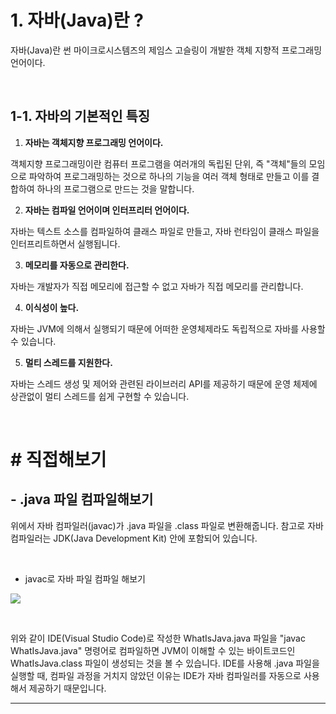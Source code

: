 # 1. 자바(Java)란 ?

  

자바(Java)란 썬 마이크로시스템즈의 제임스 고슬링이 개발한 객체 지향적 프로그래밍 언어이다.

  

<br>

  

## 1-1. 자바의 기본적인 특징

  

1. **자바는 객체지향 프로그래밍 언어이다.**

객체지향 프로그래밍이란 컴퓨터 프로그램을 여러개의 독립된 단위, 즉 "객체"들의 모임으로 파악하여 프로그래밍하는 것으로 하나의 기능을 여러 객체 형태로 만들고 이를 결합하여 하나의 프로그램으로 만드는 것을 말합니다.

  

2. **자바는 컴파일 언어이며 인터프리터 언어이다.**

자바는 텍스트 소스를 컴파일하여 클래스 파일로 만들고, 자바 런타임이 클래스 파일을 인터프리트하면서 실행됩니다.

  

3. **메모리를 자동으로 관리한다.**

자바는 개발자가 직접 메모리에 접근할 수 없고 자바가 직접 메모리를 관리합니다.

  

4. **이식성이 높다.**

자바는 JVM에 의해서 실행되기 때문에 어떠한 운영체제라도 독립적으로 자바를 사용할 수 있습니다.

  

5. **멀티 스레드를 지원한다.**

자바는 스레드 생성 및 제어와 관련된 라이브러리 API를 제공하기 때문에 운영 체제에 상관없이 멀티 스레드를 쉽게 구현할 수 있습니다.

  

<br>

  
  
  

# # 직접해보기

  

## - .java 파일 컴파일해보기

  
  

위에서 자바 컴파일러(javac)가 .java 파일을 .class 파일로 변환해줍니다. 참고로 자바 컴파일러는 JDK(Java Development Kit) 안에 포함되어 있습니다.

  

<br>

  

- javac로 자바 파일 컴파일 해보기

![](https://velog.velcdn.com/images/092600/post/d8604eae-2658-404e-94d8-167af3a4d767/image.gif)

  

<br>

  

위와 같이 IDE(Visual Studio Code)로 작성한 WhatIsJava.java 파일을 "javac WhatIsJava.java" 명령어로 컴파일하면 JVM이 이해할 수 있는 바이트코드인 WhatIsJava.class 파일이 생성되는 것을 볼 수 있습니다. IDE를 사용해 .java 파일을 실행할 때, 컴파일 과정을 거치지 않았던 이유는 IDE가 자바 컴파일러를 자동으로 사용해서 제공하기 때문입니다.

  

---

  

<br>

<br>
